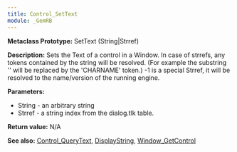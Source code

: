 ```yaml
---
title: Control_SetText
module: _GemRB
---
```


**Metaclass Prototype:** SetText (String|Strref)

**Description:** Sets the Text of a control in a Window. In case of 
strrefs, any tokens contained by the string will be resolved. (For 
example the substring '<CHARNAME>' will be replaced by the 'CHARNAME' 
token.) -1 is a special Strref, it will be resolved to the name/version 
of the running engine.

**Parameters:**
  * String - an arbitrary string
  * Strref - a string index from the dialog.tlk table.

**Return value:** N/A

**See also:** [Control_QueryText](Control_QueryText.md), [DisplayString](DisplayString.md), [Window_GetControl](Window_GetControl.md)
